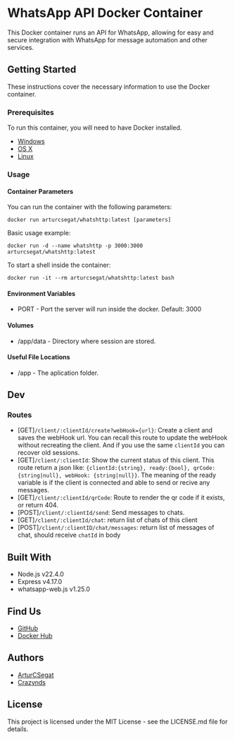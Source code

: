 # WhatsApp API Docker Container

This Docker container runs an API for WhatsApp, allowing for easy and secure integration with WhatsApp for message automation and other services.

## Getting Started

These instructions cover the necessary information to use the Docker container.

### Prerequisites

To run this container, you will need to have Docker installed.

* [Windows](https://docs.docker.com/windows/started)
* [OS X](https://docs.docker.com/mac/started/)
* [Linux](https://docs.docker.com/linux/started/)

### Usage

#### Container Parameters

You can run the container with the following parameters:

```shell
docker run arturcsegat/whatshttp:latest [parameters]
```

Basic usage example:
```shell
docker run -d --name whatshttp -p 3000:3000 arturcsegat/whatshttp:latest
```

To start a shell inside the container:
```shell
docker run -it --rm arturcsegat/whatshttp:latest bash

```

#### Environment Variables
* PORT - Port the server will run inside the docker. Default: 3000

#### Volumes
* /app/data - Directory where session are stored.

#### Useful File Locations
* /app - The aplication folder.


## Dev

### Routes


* [GET]```/client/:clientId/create?webHook={url}```: Create a client and saves the webHook url. You can recall this route to update the webHook without recreating the client. And if you use the same `clientId` you can recover old sessions.
* [GET]```/client/:clientId```: Show the current status of this client. This route return a json like: `{clientId:{string}, ready:{bool}, qrCode:{string|null}, webHook: {string|null}}`. The meaning of the ready variable is if the client is connected and able to send or recive any messages.
* [GET]```/client/:clientId/qrCode```: Route to render the qr code if it exists, or return 404.
* [POST]```/client/:clientId/send```: Send messages to chats.
* [GET]```/client/:clientId/chat```: return list of chats of this client
* [POST]```/client/:clientID/chat/messages```: return list of messages of chat, should receive `chatId` in body

## Built With

* Node.js v22.4.0
* Express v4.17.0
* whatsapp-web.js v1.25.0

## Find Us

* [GitHub](https://github.com/ArturCSegat/whatshttp)
* [Docker Hub](https://hub.docker.com/r/arturcsegat/whatshttp)


## Authors
* [ArturCSegat](https://github.com/ArturCSegat)
* [Crazynds](https://github.com/crazynds)


## License

This project is licensed under the MIT License - see the LICENSE.md file for details.

